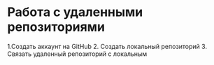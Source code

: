 # Работа с удаленными репозиториями
1.Создать аккаунт на  GitHub
2. Создать локальный репозиторий
3. Связать удаленный репозиторий с локальным
